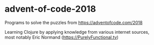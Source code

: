 # advent-of-code-2018

Programs to solve the puzzles from https://adventofcode.com/2018

Learning Clojure by applying knowledge from various internet sources, most notably Eric Normand (https://PurelyFunctional.tv)
